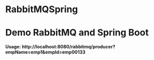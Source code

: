 # RabbitMQSpring
<h1>Demo RabbitMQ and Spring Boot</h1>

<b>Usage: http://localhost:8080/rabbitmq/producer?empName=emp1&empId=emp00133</b>
